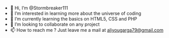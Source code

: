 - 👋 Hi, I’m @Stormbreaker111
- 👀 I’m interested in learning more about the universe of coding
- 🌱 I’m currently learning the basics on HTML5, CSS and PHP
- 💞️ I’m looking to collaborate on any project
- 📫 How to reach me ? Just leave me a mail at aliyougarga79@gmail.com

<!---
Stormbreaker111/Stormbreaker111 is a ✨ special ✨ repository because its `README.md` (this file) appears on your GitHub profile.
You can click the Preview link to take a look at your changes.
--->
